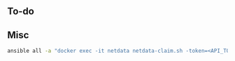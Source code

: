 ## To-do


## Misc

```bash
ansible all -a "docker exec -it netdata netdata-claim.sh -token=<API_TOKEN> -rooms=<ROOM_ID> -url=https://app.netdata.cloud" -f 4
```